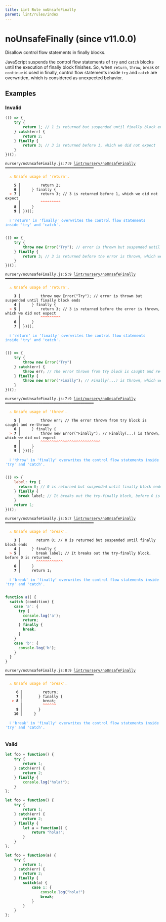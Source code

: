 ```yaml
---
title: Lint Rule noUnsafeFinally
parent: lint/rules/index
---
```


# noUnsafeFinally (since v11.0.0)

Disallow control flow statements in finally blocks.

JavaScript suspends the control flow statements of `try` and `catch` blocks until
the execution of finally block finishes. So, when `return`, `throw`, `break` or `continue` is used in finally, control flow statements inside `try` and `catch` are overwritten,
which is considered as unexpected behavior.

## Examples

### Invalid

```jsx
(() => {
    try {
        return 1; // 1 is returned but suspended until finally block ends
    } catch(err) {
        return 2;
    } finally {
        return 3; // 3 is returned before 1, which we did not expect
    }
})();
```

<pre class="language-text"><code class="language-text">nursery/noUnsafeFinally.js:7:9 <a href="https://docs.rome.tools/lint/rules/noUnsafeFinally">lint/nursery/noUnsafeFinally</a> ━━━━━━━━━━━━━━━━━━━━━━━━━━━━━━━━━━━━━━━━

<strong><span style="color: Orange;">  </span></strong><strong><span style="color: Orange;">⚠</span></strong> <span style="color: Orange;">Unsafe usage of 'return'.</span>
  
    <strong>5 │ </strong>        return 2;
    <strong>6 │ </strong>    } finally {
<strong><span style="color: Tomato;">  </span></strong><strong><span style="color: Tomato;">&gt;</span></strong> <strong>7 │ </strong>        return 3; // 3 is returned before 1, which we did not expect
   <strong>   │ </strong>        <strong><span style="color: Tomato;">^</span></strong><strong><span style="color: Tomato;">^</span></strong><strong><span style="color: Tomato;">^</span></strong><strong><span style="color: Tomato;">^</span></strong><strong><span style="color: Tomato;">^</span></strong><strong><span style="color: Tomato;">^</span></strong><strong><span style="color: Tomato;">^</span></strong><strong><span style="color: Tomato;">^</span></strong><strong><span style="color: Tomato;">^</span></strong>
    <strong>8 │ </strong>    }
    <strong>9 │ </strong>})();
  
<strong><span style="color: rgb(38, 148, 255);">  </span></strong><strong><span style="color: rgb(38, 148, 255);">ℹ</span></strong> <span style="color: rgb(38, 148, 255);">'return' in 'finally' overwrites the control flow statements inside 'try' and 'catch'.</span>
  
</code></pre>

```jsx
(() => {
    try {
        throw new Error("Try"); // error is thrown but suspended until finally block ends
    } finally {
        return 3; // 3 is returned before the error is thrown, which we did not expect
    }
})();
```

<pre class="language-text"><code class="language-text">nursery/noUnsafeFinally.js:5:9 <a href="https://docs.rome.tools/lint/rules/noUnsafeFinally">lint/nursery/noUnsafeFinally</a> ━━━━━━━━━━━━━━━━━━━━━━━━━━━━━━━━━━━━━━━━

<strong><span style="color: Orange;">  </span></strong><strong><span style="color: Orange;">⚠</span></strong> <span style="color: Orange;">Unsafe usage of 'return'.</span>
  
    <strong>3 │ </strong>        throw new Error(&quot;Try&quot;); // error is thrown but suspended until finally block ends
    <strong>4 │ </strong>    } finally {
<strong><span style="color: Tomato;">  </span></strong><strong><span style="color: Tomato;">&gt;</span></strong> <strong>5 │ </strong>        return 3; // 3 is returned before the error is thrown, which we did not expect
   <strong>   │ </strong>        <strong><span style="color: Tomato;">^</span></strong><strong><span style="color: Tomato;">^</span></strong><strong><span style="color: Tomato;">^</span></strong><strong><span style="color: Tomato;">^</span></strong><strong><span style="color: Tomato;">^</span></strong><strong><span style="color: Tomato;">^</span></strong><strong><span style="color: Tomato;">^</span></strong><strong><span style="color: Tomato;">^</span></strong><strong><span style="color: Tomato;">^</span></strong>
    <strong>6 │ </strong>    }
    <strong>7 │ </strong>})();
  
<strong><span style="color: rgb(38, 148, 255);">  </span></strong><strong><span style="color: rgb(38, 148, 255);">ℹ</span></strong> <span style="color: rgb(38, 148, 255);">'return' in 'finally' overwrites the control flow statements inside 'try' and 'catch'.</span>
  
</code></pre>

```jsx
(() => {
    try {
        throw new Error("Try")
    } catch(err) {
        throw err; // The error thrown from try block is caught and re-thrown
    } finally {
        throw new Error("Finally"); // Finally(...) is thrown, which we did not expect
    }
})();
```

<pre class="language-text"><code class="language-text">nursery/noUnsafeFinally.js:7:9 <a href="https://docs.rome.tools/lint/rules/noUnsafeFinally">lint/nursery/noUnsafeFinally</a> ━━━━━━━━━━━━━━━━━━━━━━━━━━━━━━━━━━━━━━━━

<strong><span style="color: Orange;">  </span></strong><strong><span style="color: Orange;">⚠</span></strong> <span style="color: Orange;">Unsafe usage of 'throw'.</span>
  
    <strong>5 │ </strong>        throw err; // The error thrown from try block is caught and re-thrown
    <strong>6 │ </strong>    } finally {
<strong><span style="color: Tomato;">  </span></strong><strong><span style="color: Tomato;">&gt;</span></strong> <strong>7 │ </strong>        throw new Error(&quot;Finally&quot;); // Finally(...) is thrown, which we did not expect
   <strong>   │ </strong>        <strong><span style="color: Tomato;">^</span></strong><strong><span style="color: Tomato;">^</span></strong><strong><span style="color: Tomato;">^</span></strong><strong><span style="color: Tomato;">^</span></strong><strong><span style="color: Tomato;">^</span></strong><strong><span style="color: Tomato;">^</span></strong><strong><span style="color: Tomato;">^</span></strong><strong><span style="color: Tomato;">^</span></strong><strong><span style="color: Tomato;">^</span></strong><strong><span style="color: Tomato;">^</span></strong><strong><span style="color: Tomato;">^</span></strong><strong><span style="color: Tomato;">^</span></strong><strong><span style="color: Tomato;">^</span></strong><strong><span style="color: Tomato;">^</span></strong><strong><span style="color: Tomato;">^</span></strong><strong><span style="color: Tomato;">^</span></strong><strong><span style="color: Tomato;">^</span></strong><strong><span style="color: Tomato;">^</span></strong><strong><span style="color: Tomato;">^</span></strong><strong><span style="color: Tomato;">^</span></strong><strong><span style="color: Tomato;">^</span></strong><strong><span style="color: Tomato;">^</span></strong><strong><span style="color: Tomato;">^</span></strong><strong><span style="color: Tomato;">^</span></strong><strong><span style="color: Tomato;">^</span></strong><strong><span style="color: Tomato;">^</span></strong><strong><span style="color: Tomato;">^</span></strong>
    <strong>8 │ </strong>    }
    <strong>9 │ </strong>})();
  
<strong><span style="color: rgb(38, 148, 255);">  </span></strong><strong><span style="color: rgb(38, 148, 255);">ℹ</span></strong> <span style="color: rgb(38, 148, 255);">'throw' in 'finally' overwrites the control flow statements inside 'try' and 'catch'.</span>
  
</code></pre>

```jsx
(() => {
    label: try {
      return 0; // 0 is returned but suspended until finally block ends
    } finally {
      break label; // It breaks out the try-finally block, before 0 is returned.
    }
    return 1;
})();
```

<pre class="language-text"><code class="language-text">nursery/noUnsafeFinally.js:5:7 <a href="https://docs.rome.tools/lint/rules/noUnsafeFinally">lint/nursery/noUnsafeFinally</a> ━━━━━━━━━━━━━━━━━━━━━━━━━━━━━━━━━━━━━━━━

<strong><span style="color: Orange;">  </span></strong><strong><span style="color: Orange;">⚠</span></strong> <span style="color: Orange;">Unsafe usage of 'break'.</span>
  
    <strong>3 │ </strong>      return 0; // 0 is returned but suspended until finally block ends
    <strong>4 │ </strong>    } finally {
<strong><span style="color: Tomato;">  </span></strong><strong><span style="color: Tomato;">&gt;</span></strong> <strong>5 │ </strong>      break label; // It breaks out the try-finally block, before 0 is returned.
   <strong>   │ </strong>      <strong><span style="color: Tomato;">^</span></strong><strong><span style="color: Tomato;">^</span></strong><strong><span style="color: Tomato;">^</span></strong><strong><span style="color: Tomato;">^</span></strong><strong><span style="color: Tomato;">^</span></strong><strong><span style="color: Tomato;">^</span></strong><strong><span style="color: Tomato;">^</span></strong><strong><span style="color: Tomato;">^</span></strong><strong><span style="color: Tomato;">^</span></strong><strong><span style="color: Tomato;">^</span></strong><strong><span style="color: Tomato;">^</span></strong><strong><span style="color: Tomato;">^</span></strong>
    <strong>6 │ </strong>    }
    <strong>7 │ </strong>    return 1;
  
<strong><span style="color: rgb(38, 148, 255);">  </span></strong><strong><span style="color: rgb(38, 148, 255);">ℹ</span></strong> <span style="color: rgb(38, 148, 255);">'break' in 'finally' overwrites the control flow statements inside 'try' and 'catch'.</span>
  
</code></pre>

```jsx
function a() {
  switch (condition) {
    case 'a': {
      try {
        console.log('a');
        return;
      } finally {
        break;
      }
    }
    case 'b': {
      console.log('b');
    }
  }
}
```

<pre class="language-text"><code class="language-text">nursery/noUnsafeFinally.js:8:9 <a href="https://docs.rome.tools/lint/rules/noUnsafeFinally">lint/nursery/noUnsafeFinally</a> ━━━━━━━━━━━━━━━━━━━━━━━━━━━━━━━━━━━━━━━━

<strong><span style="color: Orange;">  </span></strong><strong><span style="color: Orange;">⚠</span></strong> <span style="color: Orange;">Unsafe usage of 'break'.</span>
  
     <strong>6 │ </strong>        return;
     <strong>7 │ </strong>      } finally {
   <strong><span style="color: Tomato;">&gt;</span></strong> <strong>8 │ </strong>        break;
    <strong>   │ </strong>        <strong><span style="color: Tomato;">^</span></strong><strong><span style="color: Tomato;">^</span></strong><strong><span style="color: Tomato;">^</span></strong><strong><span style="color: Tomato;">^</span></strong><strong><span style="color: Tomato;">^</span></strong><strong><span style="color: Tomato;">^</span></strong>
     <strong>9 │ </strong>      }
    <strong>10 │ </strong>    }
  
<strong><span style="color: rgb(38, 148, 255);">  </span></strong><strong><span style="color: rgb(38, 148, 255);">ℹ</span></strong> <span style="color: rgb(38, 148, 255);">'break' in 'finally' overwrites the control flow statements inside 'try' and 'catch'.</span>
  
</code></pre>

### Valid

```jsx
let foo = function() {
    try {
        return 1;
    } catch(err) {
        return 2;
    } finally {
        console.log("hola!");
    }
};
```

```jsx
let foo = function() {
    try {
        return 1;
    } catch(err) {
        return 2;
    } finally {
        let a = function() {
            return "hola!";
        }
    }
};
```

```jsx
let foo = function(a) {
    try {
        return 1;
    } catch(err) {
        return 2;
    } finally {
        switch(a) {
            case 1: {
                console.log("hola!")
                break;
            }
        }
    }
};
```

